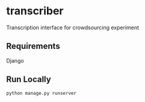 # transcriber

Transcription interface for crowdsourcing experiment

## Requirements
Django

## Run Locally
```python manage.py runserver```
